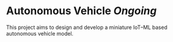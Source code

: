# Autonomous Vehicle *Ongoing*

This project aims to design and develop a miniature IoT–ML based autonomous vehicle model.